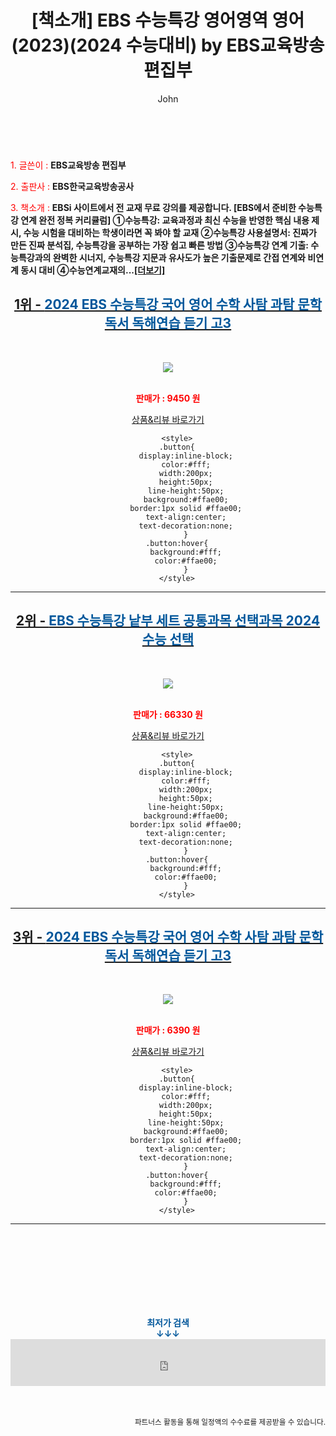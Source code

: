 ﻿---
layout: post
title:  "[책소개] EBS 수능특강 영어영역 영어(2023)(2024 수능대비) by EBS교육방송 편집부"
author: John
categories: [ 도서 ]
tags: [  ]
image: https://search1.kakaocdn.net/thumb/R120x174.q85/?fname=http%3A%2F%2Ft1.daumcdn.net%2Flbook%2Fimage%2F6263350%3Ftimestamp%3D20230216164427 
description: "[책소개] EBS 수능특강 영어영역 영어(2023)(2024 수능대비) by EBS교육방송 편집부"
toc: true
toc_sticky: true
---

<br>
<p>
<font color='#ff0000'>1. 글쓴이 : </font><b>EBS교육방송 편집부</b>
<p>
<font color='#ff0000'>2. 출판사 : </font><b>EBS한국교육방송공사</b>
<p>
<font color='#ff0000'>3. 책소개 : </font><b>EBSi 사이트에서 전 교재 무료 강의를 제공합니다.  [EBS에서 준비한 수능특강 연계 완전 정복 커리큘럼] ①수능특강: 교육과정과 최신 수능을 반영한 핵심 내용 제시, 수능 시험을 대비하는 학생이라면 꼭 봐야 할 교재 ②수능특강 사용설명서: 진짜가 만든 진짜 분석집, 수능특강을 공부하는 가장 쉽고 빠른 방법 ③수능특강 연계 기출: 수능특강과의 완벽한 시너지, 수능특강 지문과 유사도가 높은 기출문제로 간접 연계와 비연계 동시 대비 ④수능연계교재의...<a href="https://link.coupang.com/re/AFFSDP?lptag=AF7307611&pageKey=7063128395&itemId=17518790056&vendorItemId=84685946490&traceid=V0-153-023391efe469dd9f&requestid=20230304134359584629654" target="_blank">[더보기]</a></b>
<p>
    
<center><h2><a href="https://link.coupang.com/re/AFFSDP?lptag=AF7307611&pageKey=7063128395&itemId=17518790056&vendorItemId=84685946490&traceid=V0-153-023391efe469dd9f&requestid=20230304134359584629654" target="_blank"><b>1위 - <font color='#01579B'>2024 EBS 수능특강 국어 영어 수학 사탐 과탐 문학 독서 독해연습 듣기 고3</font></b></a></h2><br>

<a href="https://link.coupang.com/re/AFFSDP?lptag=AF7307611&pageKey=7063128395&itemId=17518790056&vendorItemId=84685946490&traceid=V0-153-023391efe469dd9f&requestid=20230304134359584629654" target="_blank"><img src="https://static.coupangcdn.com/image/vendor_inventory/0954/3cdf71094f0d5765ec7019b2adbc6c4442117c950eebca2b79248bbf2b05.jpg"></a><br><br>

<b><font color='#ff0000'>판매가 : 9450 원</font></b><br>

<a href="https://link.coupang.com/re/AFFSDP?lptag=AF7307611&pageKey=7063128395&itemId=17518790056&vendorItemId=84685946490&traceid=V0-153-023391efe469dd9f&requestid=20230304134359584629654" target="_blank" class="button">상품&리뷰 바로가기</a><p>

        <style>
        .button{
            display:inline-block;
            color:#fff;
            width:200px;
            height:50px;
            line-height:50px;
            background:#ffae00;
            border:1px solid #ffae00;
            text-align:center;
            text-decoration:none;
            }
        .button:hover{
            background:#fff;
            color:#ffae00;
            }
        </style>

<hr>

<center><h2><a href="https://link.coupang.com/re/AFFSDP?lptag=AF7307611&pageKey=7075688852&itemId=17585720150&vendorItemId=84752253041&traceid=V0-153-b85fe7bba9b70b09&requestid=20230304134359584629654" target="_blank"><b>2위 - <font color='#01579B'>EBS 수능특강 낱부 세트 공통과목 선택과목 2024 수능 선택</font></b></a></h2><br>

<a href="https://link.coupang.com/re/AFFSDP?lptag=AF7307611&pageKey=7075688852&itemId=17585720150&vendorItemId=84752253041&traceid=V0-153-b85fe7bba9b70b09&requestid=20230304134359584629654" target="_blank"><img src="https://static.coupangcdn.com/image/vendor_inventory/f4a6/d78b6cfef9dec0e05bb11d91ab2efda0e34db7538bec1672fc8d2cb0d12b.jpg"></a><br><br>

<b><font color='#ff0000'>판매가 : 66330 원</font></b><br>

<a href="https://link.coupang.com/re/AFFSDP?lptag=AF7307611&pageKey=7075688852&itemId=17585720150&vendorItemId=84752253041&traceid=V0-153-b85fe7bba9b70b09&requestid=20230304134359584629654" target="_blank" class="button">상품&리뷰 바로가기</a><p>

        <style>
        .button{
            display:inline-block;
            color:#fff;
            width:200px;
            height:50px;
            line-height:50px;
            background:#ffae00;
            border:1px solid #ffae00;
            text-align:center;
            text-decoration:none;
            }
        .button:hover{
            background:#fff;
            color:#ffae00;
            }
        </style>

<hr>

<center><h2><a href="https://link.coupang.com/re/AFFSDP?lptag=AF7307611&pageKey=7063128301&itemId=17518789480&vendorItemId=84685946045&traceid=V0-153-d0c56de0ad965a5e&requestid=20230304134359584629654" target="_blank"><b>3위 - <font color='#01579B'>2024 EBS 수능특강 국어 영어 수학 사탐 과탐 문학 독서 독해연습 듣기 고3</font></b></a></h2><br>

<a href="https://link.coupang.com/re/AFFSDP?lptag=AF7307611&pageKey=7063128301&itemId=17518789480&vendorItemId=84685946045&traceid=V0-153-d0c56de0ad965a5e&requestid=20230304134359584629654" target="_blank"><img src="https://static.coupangcdn.com/image/vendor_inventory/0954/3cdf71094f0d5765ec7019b2adbc6c4442117c950eebca2b79248bbf2b05.jpg"></a><br><br>

<b><font color='#ff0000'>판매가 : 6390 원</font></b><br>

<a href="https://link.coupang.com/re/AFFSDP?lptag=AF7307611&pageKey=7063128301&itemId=17518789480&vendorItemId=84685946045&traceid=V0-153-d0c56de0ad965a5e&requestid=20230304134359584629654" target="_blank" class="button">상품&리뷰 바로가기</a><p>

        <style>
        .button{
            display:inline-block;
            color:#fff;
            width:200px;
            height:50px;
            line-height:50px;
            background:#ffae00;
            border:1px solid #ffae00;
            text-align:center;
            text-decoration:none;
            }
        .button:hover{
            background:#fff;
            color:#ffae00;
            }
        </style>

<hr>

<br><br><br><br><br><br><br>
<center><b><font color='#01579B' size='medium'>최저가 검색<br>
↓↓↓</font></b></center>
<center><iframe src="https://coupa.ng/b1Tbjx" width="100%" height="75" frameborder="0" scrolling="no" referrerpolicy="unsafe-url"></iframe></center>
<br><br>
<p>
<small>
    <div align="right">파트너스 활동을 통해 일정액의 수수료를 제공받을 수 있습니다.</div>
</small>
</p>
